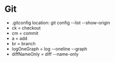 # Git
- .gitconfig location: git config --list --show-origin
- ck = checkout
- cm = commit
- a = add
- br = branch
- logOneGraph = log --oneline --graph
- diffNameOnly = diff --name-only
